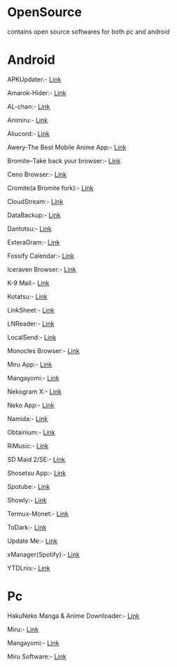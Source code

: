 # OpenSource
contains open source softwares for both pc and android

# Android

APKUpdater:- [Link](https://github.com/rumboalla/apkupdater)

Amarok-Hider:- [Link](https://github.com/deltazefiro/Amarok-Hider)

AL-chan:- [Link](https://github.com/zend10/AL-chan) 

Animiru:- [Link](https://github.com/quickdesh/Animiru)

Aliucord:- [Link](https://github.com/Aliucord/Aliucord)

Awery-The Best Mobile Anime App:- [Link](https://github.com/MrBoomDeveloper/Awery)

Bromite–Take back your browser:- [Link](https://github.com/bromite/bromite)

Ceno Browser:- [Link](https://censorship.no/en/index.html)

Cromite(a Bromite fork):- [Link](https://github.com/uazo/cromite)

CloudStream:- [Link](https://cloudstream.ws)

DataBackup:- [Link](https://github.com/XayahSuSuSu/Android-DataBackup)

Dantotsu:- [Link](https://github.com/rebelonion/Dantotsu)

ExteraGram:- [Link](https://github.com/exteraSquad/exteraGram)

Fossify Calendar:- [Link](https://github.com/FossifyOrg/Calendar)

Iceraven Browser:- [Link](https://github.com/fork-maintainers/iceraven-browser)

K-9 Mail:- [Link](https://github.com/thunderbird/thunderbird-android)

Kotatsu:- [Link](https://github.com/KotatsuApp/Kotatsu)

LinkSheet:- [Link](https://github.com/LinkSheet/LinkSheet)

LNReader:- [Link](https://github.com/LNReader/lnreader)

LocalSend:- [Link](https://localsend.org)

Monocles Browser:- [Link](https://f-droid.org/en/packages/de.monocles.browser)

Miru App:- [Link](https://github.com/miru-project/miru-app)

Mangayomi:- [Link](https://github.com/kodjodevf/mangayomi)

Nekogram X:- [Link](https://nekogram.app)

Neko App:- [Link](https://github.com/nekomangaorg/Neko)

Namida:- [Link](https://namidaapk.com)

Obtainium:- [Link](https://github.com/ImranR98/Obtainium)

RiMusic:- [Link](https://github.com/fast4x/RiMusic)

SD Maid 2/SE:- [Link](https://github.com/d4rken-org/sdmaid-se)

Shosetsu App:- [Link](https://gitlab.com/shosetsuorg/shosetsu)

Spotube:- [Link](https://spotube.krtirtho.dev)

Showly:- [Link](http://showlyapp.com)

Termux-Monet:- [Link](https://github.com/Termux-Monet/termux-monet)

ToDark:- [Link](https://github.com/darkmoonight/ToDark)

Update Me:- [Link](https://github.com/anfreire/updateMe-Mobile)

xManager(Spotify):- [Link](https://github.com/Team-xManager/xManager)

YTDLnis:- [Link](https://github.com/deniscerri/ytdlnis)

# Pc

HakuNeko Manga & Anime Downloader:- [Link](https://hakuneko.download/)

Miru:- [Link](https://github.com/ThaUnknown/miru)

Mangayomi:- [Link](https://github.com/kodjodevf/mangayomi)

Miru Software:- [Link](https://github.com/miru-project/miru-app)
